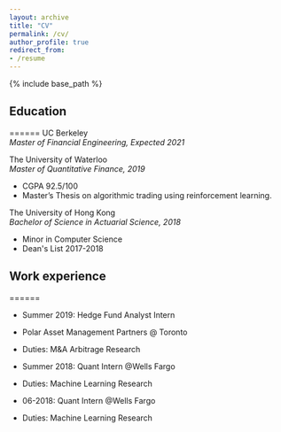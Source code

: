 ```yaml
---
layout: archive
title: "CV"
permalink: /cv/
author_profile: true
redirect_from:
- /resume
---
```


{% include base_path %}

## Education
======
UC Berkeley  
*Master of Financial Engineering, Expected 2021*

The University of Waterloo  
*Master of Quantitative Finance, 2019*
- CGPA 92.5/100
- Master’s Thesis on algorithmic trading using reinforcement learning.

The University of Hong Kong  
*Bachelor of Science in Actuarial Science, 2018*
- Minor in Computer Science
- Dean's List 2017-2018

## Work experience
======
* Summer 2019: Hedge Fund Analyst Intern
* Polar Asset Management Partners
@ Toronto
* Duties: M&A Arbitrage Research

* Summer 2018: Quant Intern
@Wells Fargo
* Duties: Machine Learning Research

* 06-2018: Quant Intern
@Wells Fargo
* Duties: Machine Learning Research
